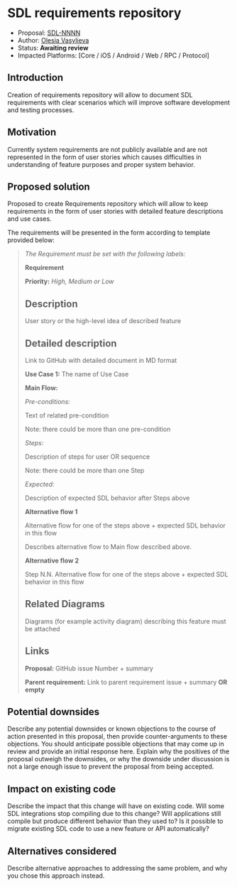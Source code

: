 # SDL requirements repository 

* Proposal: [SDL-NNNN](NNNN-filename.md)
* Author: [Olesia Vasylieva](https://github.com/smartdevicelink)
* Status: **Awaiting review**
* Impacted Platforms: [Core / iOS / Android / Web / RPC / Protocol]

## Introduction

Creation of requirements repository will allow to document SDL requirements with clear scenarios which will improve software development and testing processes.

## Motivation

Currently system requirements are not publicly available and are not represented in the form of user stories which causes difficulties in understanding of feature purposes and proper system behavior.

## Proposed solution

Proposed to create Requirements repository which will allow to keep requirements in the form of user stories with detailed feature descriptions and use cases. 

The requirements will be presented in the form according to template provided below:

>_The Requirement must be set with the following labels:_
>
> **Requirement**
>
>**Priority:** _High, Medium or Low_
>
> ## Description
>
> User story or the high-level idea of described feature
>
> ## Detailed description
>
> Link to GitHub with detailed document in MD format
>
> **Use Case 1:** The name of Use Case
>
> **Main Flow:**
>
> _Pre-conditions:_
>
> Text of related pre-condition
>
> Note: there could be more than one pre-condition
>
> _Steps:_
>
> Description of steps for user OR sequence
>
> Note: there could be more than one Step
>
> _Expected:_
>
> Description of expected SDL behavior after Steps above
>
> **Alternative flow 1**
>
> Alternative flow for one of the steps above + expected SDL behavior in this flow
>
> Describes alternative flow to Main flow described above.
>
> **Alternative flow 2**
>
> Step N.N. Alternative flow for one of the steps above + expected SDL behavior in this flow
>
> ## Related Diagrams
>
> Diagrams (for example activity diagram) describing this feature must be attached
>
> ## Links
>
> **Proposal:** GitHub issue Number + summary
>
> **Parent requirement:** Link to parent requirement issue + summary **OR empty**



## Potential downsides

Describe any potential downsides or known objections to the course of action presented in this proposal, then provide counter-arguments to these objections. You should anticipate possible objections that may come up in review and provide an initial response here. Explain why the positives of the proposal outweigh the downsides, or why the downside under discussion is not a large enough issue to prevent the proposal from being accepted.

## Impact on existing code

Describe the impact that this change will have on existing code. Will some SDL integrations stop compiling due to this change? Will applications still compile but produce different behavior than they used to? Is it possible to migrate existing SDL code to use a new feature or API automatically?

## Alternatives considered

Describe alternative approaches to addressing the same problem, and why you chose this approach instead.
